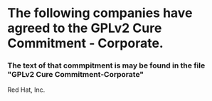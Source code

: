 # The following companies have agreed to the GPLv2 Cure Commitment - Corporate.
### The text of that commpitment is may be found in the file "GPLv2 Cure Commitment-Corporate"

Red Hat, Inc.
